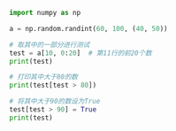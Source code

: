 
<BlogInfo id="57" title="27.ndarray的运算" author="白日梦想猿" pv=0 read_times=0 pre_cost_time=0分10秒 category="numpy学习" tag_list="['numpy学习']" create_time="2021.08.23 09:12:12" update_time="2021.08.23 09:19:42" />

```python
import numpy as np

a = np.random.randint(60, 100, (40, 50))

# 取其中的一部分进行测试
test = a[10, 0:20]  # 第11行的前20个数
print(test)

# 打印其中大于80的数
print(test[test > 80])

# 将其中大于90的数设为True
test[test > 90] = True
print(test)

```
